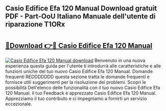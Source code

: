 ## Casio Edifice Efa 120 Manual Download gratuit PDF - Part-OoU Italiano Manuale dell'utente di riparazione T1ORx

# <h2><a href="http://dfbh1mh.blite.top/?on=Casio+Edifice+Efa+120+Manual">🔗Download 👉🔴 Casio Edifice Efa 120 Manual</a></h2>

[![Casio Edifice Efa 120 Manual download](https://i.imgur.com/lujVjoI.png)](http://dfbh1mh.blite.top/?on=Casio+Edifice+Efa+120+Manual)
Benvenuto in una nuova esperienza questa guida per l'utente ti introdurrà alle caratteristiche e alle funzioni uniche del tuo nuovo Casio Edifice Efa 120 Manual. Domande frequenti REDDDDDDD questa sezione tratta le domande frequenti e fornisce utili suggerimenti per la risoluzione dei problemi. Scopri le possibilità Dell'elenco delle funzionalità con il tuo nuovo Casio Edifice Efa 120 Manual. Il tuo Feedback è apprezzato Casio Edifice Efa 120 Manual. Apprezziamo il tuo contributo e ci impegniamo a fornirti un servizio eccezionale.
